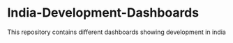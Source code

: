 # India-Development-Dashboards
This repository contains different dashboards showing development in india
